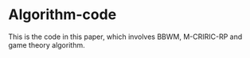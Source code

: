 # Algorithm-code
This is the code in this paper, which involves BBWM, M-CRIRIC-RP and game theory algorithm.
